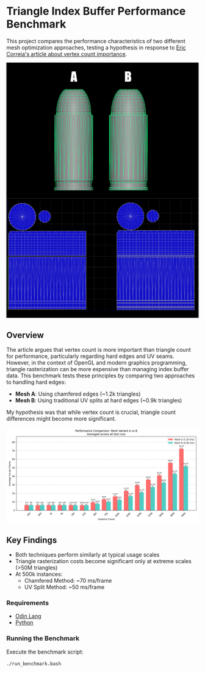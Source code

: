 # Triangle Index Buffer Performance Benchmark

This project compares the performance characteristics of two different mesh optimization approaches, testing a hypothesis in response to [Eric Correia's article about vertex count importance](https://www.artstation.com/blogs/ericcorreia/2AMQl/vertice-the-truth-understanding-the-importance-of-vertices).

![Meshes and UV's](images/MeshExample_1.png)

## Overview

The article argues that vertex count is more important than triangle count for performance, particularly regarding hard edges and UV seams. However, in the context of OpenGL and modern graphics programming, triangle rasterization can be more expensive than managing index buffer data. This benchmark tests these principles by comparing two approaches to handling hard edges:
- **Mesh A**: Using chamfered edges (~1.2k triangles)
- **Mesh B**: Using traditional UV splits at hard edges (~0.9k triangles)

My hypothesis was that while vertex count is crucial, triangle count differences might become more significant.

![Performance Comparison](images/Figure_1.png)

## Key Findings

- Both techniques perform similarly at typical usage scales
- Triangle rasterization costs become significant only at extreme scales (>50M triangles)
- At 500k instances:
  - Chamfered Method: ~70 ms/frame
  - UV Split Method: ~50 ms/frame

### Requirements
- [Odin Lang](https://odin-lang.org/)
- [Python](https://www.python.org/)

### Running the Benchmark
Execute the benchmark script:
```bash
./run_benchmark.bash
```
